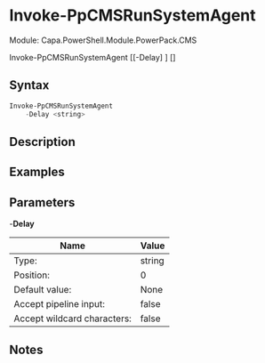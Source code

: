 # Invoke-PpCMSRunSystemAgent
Module: Capa.PowerShell.Module.PowerPack.CMS


Invoke-PpCMSRunSystemAgent [[-Delay] <string>] [<CommonParameters>]


## Syntax

```powershell
Invoke-PpCMSRunSystemAgent
	-Delay <string>
```

## Description



## Examples


## Parameters

-**Delay**


| Name | Value |
| ---- | ---- |
| Type: | string |
| Position: | 0 | 
| Default value: | None | 
| Accept pipeline input: | false | 
| Accept wildcard characters: | false | 


## Notes


